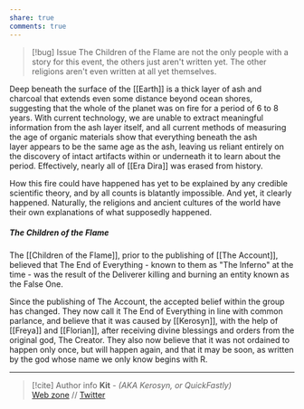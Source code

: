 ```yaml
---
share: true
comments: true
---
```

> [!bug] Issue
> The Children of the Flame are not the only people with a story for this event, the others just aren't written yet. The other religions aren't even written at all yet themselves.

Deep beneath the surface of the [[Earth]] is a thick layer of ash and charcoal that extends even some distance beyond ocean shores, suggesting that the whole of the planet was on fire for a period of 6 to 8 years. With current technology, we are unable to extract meaningful information from the ash layer itself, and all current methods of measuring the age of organic materials show that everything beneath the ash layer appears to be the same age as the ash, leaving us reliant entirely on the discovery of intact artifacts within or underneath it to learn about the period. Effectively, nearly all of [[Era Dira]] was erased from history.

How this fire could have happened has yet to be explained by any credible scientific theory, and by all counts is blatantly impossible. And yet, it clearly happened. Naturally, the religions and ancient cultures of the world have their own explanations of what supposedly happened.

##### The Children of the Flame

The [[Children of the Flame]], prior to the publishing of [[The Account]], believed that The End of Everything - known to them as "The Inferno" at the time - was the result of the Deliverer killing and burning an entity known as the False One.

Since the publishing of The Account, the accepted belief within the group has changed. They now call it The End of Everything in line with common parlance, and believe that it was caused by [[Kerosyn]], with the help of [[Freya]] and [[Florian]], after receiving divine blessings and orders from the original god, The Creator. They also now believe that it was not ordained to happen only once, but will happen again, and that it may be soon, as written by the god whose name we only know begins with R.

-----
> [!cite] Author info
> **Kit** - *(AKA Kerosyn, or QuickFastly)*\
> [Web zone](https://kitabe.link) // [Twitter](https://twitter.com/Kerosyn_)